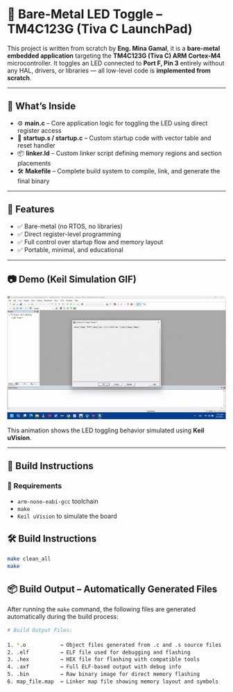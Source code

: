 # 🔦 Bare-Metal LED Toggle – TM4C123G (Tiva C LaunchPad)

This project is written from scratch by **Eng. Mina Gamal**, it is a **bare-metal embedded application** targeting the **TM4C123G (Tiva C) ARM Cortex-M4** microcontroller. It toggles an LED connected to **Port F, Pin 3** entirely without any HAL, drivers, or libraries — all low-level code is **implemented from scratch**.

---

## 🧠 What’s Inside

- ⚙️ **main.c** – Core application logic for toggling the LED using direct register access
- 🚀 **startup.s / startup.c** – Custom startup code with vector table and reset handler
- 📦 **linker.ld** – Custom linker script defining memory regions and section placements
- 🛠️ **Makefile** – Complete build system to compile, link, and generate the final binary

---

## 📌 Features

- ✅ Bare-metal (no RTOS, no libraries)
- ✅ Direct register-level programming
- ✅ Full control over startup flow and memory layout
- ✅ Portable, minimal, and educational

---

## 📷 Demo (Keil Simulation GIF)

![LED Toggle Demo](https://github.com/Mina-Gamal-210/Embedded-Systems-Diploma/blob/main/Unit%203%20-%20Embedded%20C/Labs/Lab%203/Outputs/Keil%20Simulation.gif)

This animation shows the LED toggling behavior simulated using **Keil uVision**.

---

## 🧾 Build Instructions

### 🔧 Requirements

- `arm-none-eabi-gcc` toolchain
- `make`
- `Keil uVision` to simulate the board



## 🛠 Build Instructions

```bash
make clean_all
make

```

 ## 📦 Build Output – Automatically Generated Files

After running the `make` command, the following files are generated automatically during the build process:
```bash
# Build Output Files:

1. *.o           → Object files generated from .c and .s source files
2. .elf          → ELF file used for debugging and flashing
3. .hex          → HEX file for flashing with compatible tools
4. .axf          → Full ELF-based output with debug info
5. .bin          → Raw binary image for direct memory flashing
6. map_file.map  → Linker map file showing memory layout and symbols

```


